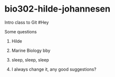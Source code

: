 # bio302-hilde-johannesen
Intro class to Git 
#Hey


Some questions
 1. Hilde
 
 2. Marine Biology bby
 
 3. sleep, sleep, sleep
 
 4. I always change it, any good suggestions?
